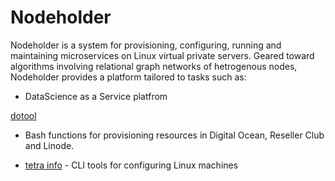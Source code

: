 # Nodeholder

Nodeholder is a system for provisioning, configuring, running and maintaining
microservices on Linux virtual private servers. Geared toward 
algorithms involving relational graph networks of hetrogenous nodes,
Nodeholder provides a platform tailored to tasks such as:

-    DataScience as a Service platfrom

[dotool](./dotool.md) 
-  Bash functions for provisioning resources 
in Digital Ocean, Reseller Club and Linode.

- [tetra info](./tetra.md) - CLI tools for configuring Linux machines
